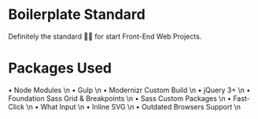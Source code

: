 # Boilerplate Standard
Definitely the standard 👌🏽 for start Front-End Web Projects.

# Packages Used
• Node Modules \n
• Gulp \n
• Modernizr Custom Build \n
• jQuery 3+ \n 
• Foundation Sass Grid & Breakpoints \n
• Sass Custom Packages \n
• Fast-Click \n
• What Input \n
• Inline SVG \n
• Outdated Browsers Support \n
